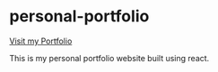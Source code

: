 # personal-portfolio
[Visit my Portfolio](https://portfolio-xpb0.onrender.com)

This is my personal portfolio website built using react.
